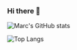 ### Hi there 👋

![Marc's GitHub stats](https://github-readme-stats.vercel.app/api?username=marcfyk&show_icons=true&title_color=a7c080&text_color=d3c6aa&icon_color=e67e80&border_color=859289&bg_color=2d353b)

![Top Langs](https://github-readme-stats.vercel.app/api/top-langs/?username=marcfyk&title_color=a7c080&text_color=d3c6aa&icon_color=e67e80&border_color=859289&bg_color=2d353b)

<!--
**marcfyk/marcfyk** is a ✨ _special_ ✨ repository because its `README.md` (this file) appears on your GitHub profile.

Here are some ideas to get you started:

- 🔭 I’m currently working on ...
- 🌱 I’m currently learning ...
- 👯 I’m looking to collaborate on ...
- 🤔 I’m looking for help with ...
- 💬 Ask me about ...
- 📫 How to reach me: ...
- 😄 Pronouns: ...
- ⚡ Fun fact: ...
-->
